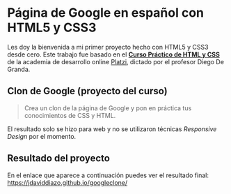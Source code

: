 # Página de Google en español con HTML5 y CSS3

Les doy la bienvenida a mi primer proyecto hecho con HTML5 y CSS3 desde cero. Este trabajo fue basado en el **[Curso Práctico de HTML y CSS](https://platzi.com/clases/html-practico/)** de la academia de desarrollo online [Platzi](https://platzi.com/), dictado por el profesor Diego De Granda.


## Clon de Google (proyecto del curso)

> Crea un clon de la página de Google y pon en práctica tus
> conocimientos de CSS y HTML.

El resultado solo se hizo para web y no se utilizaron técnicas *Responsive Design* por el momento.

## Resultado del proyecto
En el enlace que aparece a continuación puedes ver el resultado final: https://jdaviddiazo.github.io/googleclone/
